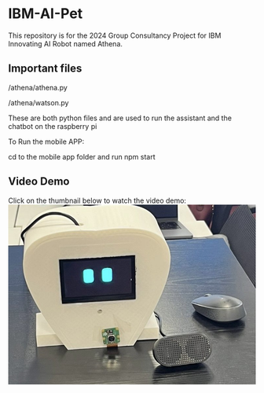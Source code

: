 # IBM-AI-Pet
This repository is for the 2024 Group Consultancy Project for IBM Innovating AI Robot named Athena.

## Important files
/athena/athena.py

/athena/watson.py

These are both python files and are used to run the assistant and the chatbot on the raspberry pi

To Run the mobile APP:

cd to the mobile app folder and run npm start

## Video Demo
Click on the thumbnail below to watch the video demo:
[![Watch the video](https://raw.githubusercontent.com/MartinNguyen03/IBM-AI-Pet/main/Thumbnail.jpg)](https://raw.githubusercontent.com/MartinNguyen03/IBM-AI-Pet/main/Video_demo_Athena.mp4)
